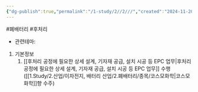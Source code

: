 ```yaml
---
{"dg-publish":true,"permalink":"/1-study/2//2///","created":"2024-11-20T21:02:27.618+09:00","updated":"2025-06-03T20:07:21.354+09:00"}
---
```


#폐배터리 #후처리 


- 관련테마: 


1. 기본정보
	1. [[후처리 공정에 필요한 상세 설계, 기자재 공급, 설치 시공 등 EPC 업무\|후처리 공정에 필요한 상세 설계, 기자재 공급, 설치 시공 등 EPC 업무]] 수행([[1.Study/2.산업/이차전지, 배터리 산업/2.폐배터리/종목/코스모화학\|코스모화학]]향 수주)
